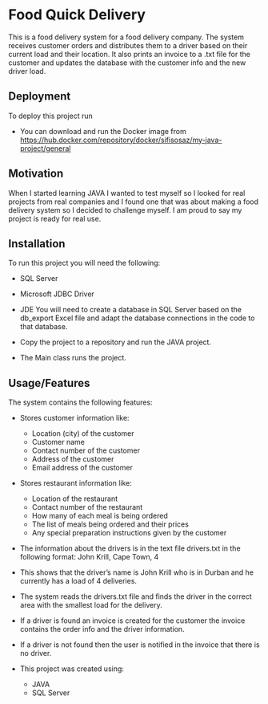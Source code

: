 
# Food Quick Delivery

This is a food delivery system for a food delivery company. The system receives customer orders and distributes them to a driver based on their current load and their location. It also prints an invoice to a .txt file for the customer and updates the database with the customer info and the new driver load.


## Deployment

To deploy this project run
- You can download and run the Docker image from
https://hub.docker.com/repository/docker/sifisosaz/my-java-project/general



## Motivation

When I started learning JAVA I wanted to test myself so I looked for real projects from real companies and I found one that was about making a food delivery system so I decided to challenge myself. I am proud to say my project is ready for real use.


## Installation

To run this project you will need the following:
- SQL Server
- Microsoft JDBC Driver
- JDE 
You will need to create a database in SQL Server based on the db_export Excel file and adapt the database connections in the code to that database.

- Copy the project to a repository and run the JAVA project.
- The Main class runs the project.
    
## Usage/Features

The system contains the following features:
- Stores customer information like:
  + Location (city) of the customer
  + Customer name
  + Contact number of the customer
  + Address of the customer
  + Email address of the customer

- Stores restaurant information like:
  + Location of the restaurant
  + Contact number of the restaurant
  + How many of each meal is being ordered
  + The list of meals being ordered and their prices
  + Any special preparation instructions given by  the customer

- The information about the drivers is in the text file drivers.txt in the following format:
 John Krill, Cape Town, 4
- This shows that the driver’s name is John Krill who is in Durban and he currently has a load of 4 deliveries.

- The system reads the drivers.txt file and finds the driver in the correct area with the smallest load for the delivery.
- If a driver is found an invoice is created for the customer the invoice contains the order info and the driver information.
- If a driver is not found then the user is notified in the invoice that there is no driver.
- This project was created using:
   + JAVA
   + SQL Server
